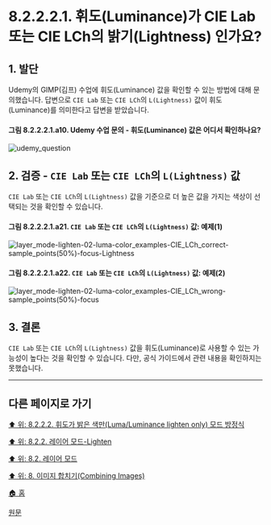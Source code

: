 # 8.2.2.2.1. 휘도(Luminance)가 CIE Lab 또는 CIE LCh의 밝기(Lightness) 인가요?

## 1. 발단
Udemy의 GIMP(김프) 수업에 휘도(Luminance) 값을 확인할 수 있는 방법에 대해 문의했습니다. 답변으로 `CIE Lab` 또는 `CIE LCh`의 `L(Lightness)` 값이 휘도(Luminance)를 의미한다고 답변을 받았습니다.

#### 그림 8.2.2.2.1.a10. Udemy 수업 문의 - 휘도(Luminance) 값은 어디서 확인하나요?
![udemy_question](https://github.com/wonder13662/gimp/assets/15767104/b6ab3aa4-429a-4001-8652-285e44892710)

## 2. 검증 - `CIE Lab` 또는 `CIE LCh`의 `L(Lightness)` 값
`CIE Lab` 또는 `CIE LCh`의 `L(Lightness)` 값을 기준으로 더 높은 값을 가지는 색상이 선택되는 것을 확인할 수 있습니다.

#### 그림 8.2.2.2.1.a21. `CIE Lab` 또는 `CIE LCh`의 `L(Lightness)` 값: 예제(1)
![layer_mode-lighten-02-luma-color_examples-CIE_LCh_correct-sample_points(50%)-focus-Lightness](https://github.com/wonder13662/gimp/assets/15767104/56faaf7d-c470-4848-8bf4-2200b9de57bb)

#### 그림 8.2.2.2.1.a22. `CIE Lab` 또는 `CIE LCh`의 `L(Lightness)` 값: 예제(2)
![layer_mode-lighten-02-luma-color_examples-CIE_LCh_wrong-sample_points(50%)-focus](https://github.com/wonder13662/gimp/assets/15767104/400415ac-b20f-4973-9995-ef33ceea36b7)

## 3. 결론
`CIE Lab` 또는 `CIE LCh`의 `L(Lightness)` 값을 휘도(Luminance)로 사용할 수 있는 가능성이 높다는 것을 확인할 수 있습니다. 다만, 공식 가이드에서 관련 내용을 확인하지는 못했습니다.

***

## 다른 페이지로 가기

[⬆️ 위: 8.2.2.2. 휘도가 밝은 색만(Luma/Luminance lighten only) 모드 방정식](./08-02-02-lighten-layer-modex-02-luma_mode_equation.md)

[⬆️ 위: 8.2.2. 레이어 모드-Lighten](./08-02-02-lighten-layer-mode.md)

[⬆️ 위: 8.2. 레이어 모드](./08-02-00-layer-modes.md)

[⬆️ 위: 8. 이미지 합치기(Combining Images)](./08-00-combining-images.md)

[🏠 홈](./00-home.md)

[원문](https://docs.gimp.org/2.10/ko/layer-mode-group-lighten.html)
